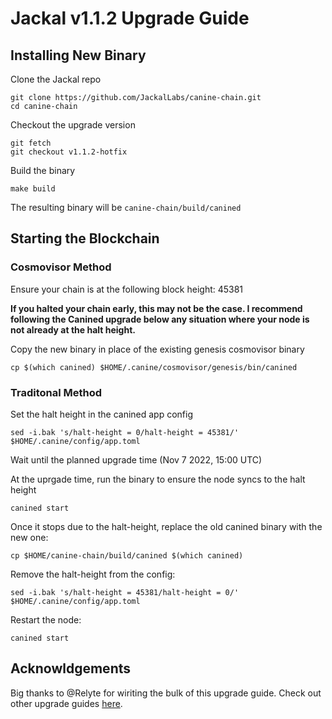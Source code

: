 # Jackal v1.1.2 Upgrade Guide

## Installing New Binary

Clone the Jackal repo

```
git clone https://github.com/JackalLabs/canine-chain.git
cd canine-chain
```
Checkout the upgrade version

```
git fetch
git checkout v1.1.2-hotfix
```

Build the binary

```
make build
```

The resulting binary will be `canine-chain/build/canined`

## Starting the Blockchain

### Cosmovisor Method

Ensure your chain is at the following block height: 45381

**If you halted your chain early, this may not be the case. I recommend following the Canined upgrade below any situation where your node is not already at the halt height.**

Copy the new binary in place of the existing genesis cosmovisor binary

```
cp $(which canined) $HOME/.canine/cosmovisor/genesis/bin/canined
```

### Traditonal Method
Set the halt height in the canined app config
```
sed -i.bak 's/halt-height = 0/halt-height = 45381/' $HOME/.canine/config/app.toml
```

Wait until the planned upgrade time (Nov 7 2022, 15:00 UTC)

At the uprgade time, run the binary to ensure the node syncs to the halt height

```
canined start
```

Once it stops due to the halt-height, replace the old canined binary with the new one:

```
cp $HOME/canine-chain/build/canined $(which canined)
```

Remove the halt-height from the config:

```
sed -i.bak 's/halt-height = 45381/halt-height = 0/' $HOME/.canine/config/app.toml
```

Restart the node:

```
canined start
```

## Acknowldgements
Big thanks to @Relyte for wiriting the bulk of this upgrade guide. Check out other upgrade guides [here](https://github.com/Crypto-Chemistry/upgrade-guides/blob/main/mainnets/jackal/v1.1.2.md).